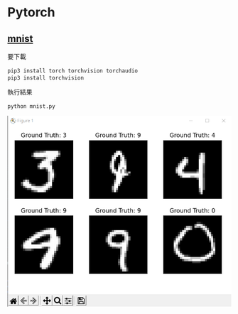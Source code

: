 # Pytorch

## [mnist](https://github.com/yuanxiii/ai110b/blob/main/note/pytorch/mnist.py)

要下載
```
pip3 install torch torchvision torchaudio
pip3 install torchvision
```
執行結果
```
python mnist.py
```
![result](https://github.com/yuanxiii/ai110b/blob/main/note/pytorch/1.png)
